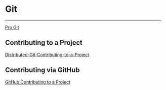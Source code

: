 Git
===

---

[Pro Git](https://git-scm.com/book/en/v2)

Contributing to a Project
-------------------------

[Distributed-Git-Contributing-to-a-Project](https://git-scm.com/book/en/v2/Distributed-Git-Contributing-to-a-Project)

Contributing via GitHub
-----------------------

[GitHub Contributing to a Project](https://git-scm.com/book/en/v2/GitHub-Contributing-to-a-Project)
